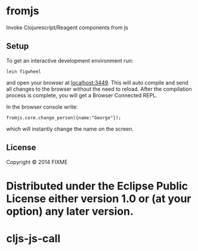# fromjs

Invoke Clojurescript/Reagent components from js



## Setup

To get an interactive development environment run:

    lein figwheel

and open your browser at [localhost:3449](http://localhost:3449/).
This will auto compile and send all changes to the browser without the
need to reload. After the compilation process is complete, you will
get a Browser Connected REPL. 

In the browser console write: 

    fromjs.core.change_person({name:"George"}); 

which will instantly change the name on the screen.

## License

Copyright © 2014 FIXME

Distributed under the Eclipse Public License either version 1.0 or (at your option) any later version.
=======
# cljs-js-call
